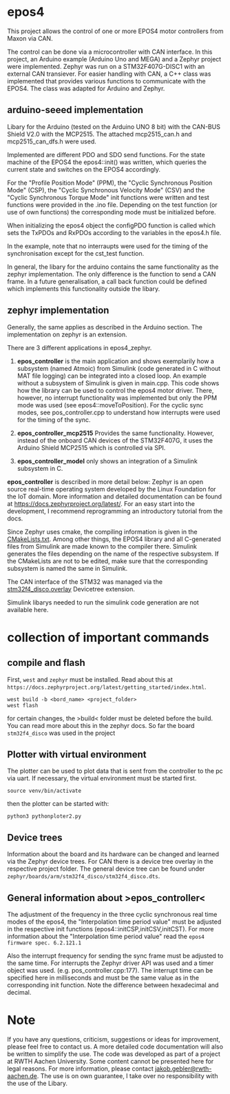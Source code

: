 # epos4

This project allows the control of one or more EPOS4 motor controllers from Maxon via CAN. 

The control can be done via a microcontroller with CAN interface. In this project, an Arduino example (Arduino Uno and MEGA) and a Zephyr project were implemented. Zephyr was run on a STM32F407G-DISC1 with an external CAN transiever. 
For easier handling with CAN, a C++ class was implemented that provides various functions to communicate with the EPOS4. The class was adapted for Arduino and Zephyr. 

## arduino-seeed implementation

Libary for the Arduino (tested on the Arduino UNO 8 bit) with the CAN-BUS Shield V2.0 with the MCP2515. The attached mcp2515_can.h and mcp2515_can_dfs.h were used.

Implemented are different PDO and SDO send functions. For the state machine of the EPOS4 the epos4::init() was written, which queries the current state and switches on the EPOS4 accordingly.

For the "Profile Position Mode" (PPM), the "Cyclic Synchronous Position Mode" (CSP), the "Cyclic Synchronous Velocity Mode" (CSV) and the "Cyclic Synchronous Torque Mode" init functions were written and test functions were provided in the .ino file. Depending on the test function (or use of own functions) the corresponding mode must be initialized before.

When initializing the epos4 object the configPDO function is called which sets the TxPDOs and RxPDOs according to the variables in the epos4.h file.

In the example, note that no interraupts were used for the timing of the synchronisation except for the cst_test function. 

In general, the libary for the arduino contains the same functionality as the zephyr implementation. The only difference is the function to send a CAN frame. In a future generalisation, a call back function could be defined which implements this functionality outside the libary. 

## zephyr implementation

Generally, the same applies as described in the Arduino section. The implementation on zephyr is an extension.

There are 3 different applications in epos4_zephyr. 

1. **epos_controller** is the main application and shows exemplarily how a subsystem (named Atmoic) from Simulink (code generated in C without MAT file logging) can be integrated into a closed loop. An example without a subsystem of Simulink is given in main.cpp. This code shows how the library can be used to control the epos4 motor driver. There, however, no interrupt functionality was implemented but only the PPM mode was used (see epos4::moveToPosition). For the cyclic sync modes, see pos_controller.cpp to understand how interrupts were used for the timing of the sync. 

2. **epos_controller_mcp2515** Provides the same functionality. However, instead of the onboard CAN devices of the STM32F407G, it uses the Arduino Shield MCP2515 which is controlled via SPI. 

3. **epos_controller_model** only shows an integration of a Simulink subsystem in C. 

**epos_controller** is described in more detail below:
Zephyr is an open source real-time operating system developed by the Linux Foundation for the IoT domain. 
More information and detailed documentation can be found at https://docs.zephyrproject.org/latest/.
For an easy start into the development, I recommend reprogramming an introductory tutorial from the docs. 

Since Zephyr uses cmake, the compiling information is given in the [CMakeLists.txt](epos4_zephyr/epos_conrtoller/CMakeLists.txt). Among other things, the EPOS4 library and all C-generated files from Simulink are made known to the compiler there. 
Simulink generates the files depending on the name of the respective subsystem. If the CMakeLists are not to be edited, make sure that the corresponding subsystem is named the same in Simulink. 

The CAN interface of the STM32 was managed via the [stm32f4_disco.overlay](epos4_zephyr/epos_conrtoller/stm32f4_disco.overlay) Devicetree extension. 

Simulink libarys needed to run the simulink code generation are not available here. 

# collection of important commands
## compile and flash
First, `west` and `zephyr` must be installed. Read about this at `https://docs.zephyrproject.org/latest/getting_started/index.html`.

    west build -b <bord_name> <project_folder>
    west flash
for certain changes, the >build< folder must be deleted before the build. You can read more about this in the zephyr docs.
So far the board `stm32f4_disco` was used in the project

## Plotter with virtual environment
The plotter can be used to plot data that is sent from the controller to the pc via uart.
If necessary, the virtual environment must be started first. 

    source venv/bin/activate
then the plotter can be started with:

    python3 pythonploter2.py

## Device trees
Information about the board and its hardware can be changed and learned via the Zephyr device trees. 
For CAN there is a device tree overlay in the respective project folder. 
The general device tree can be found under `zephyr/boards/arm/stm32f4_disco/stm32f4_disco.dts`.

## General information about >epos_controller<

The adjustment of the frequency in the three cyclic synchronous real time modes of the epos4, the "Interpolation time period value" must be adjusted in the respective init functions (epos4::initCSP,initCSV,initCST). For more information about the "Interpolation time period value" read the `epos4 firmware spec. 6.2.121.1`

Also the interrupt frequency for sending the sync frame must be adjusted to the same time. For interrupts the Zephyr driver API was used and a timer object was used. (e.g. pos_controller.cpp:177). The interrupt time can be specified here in milliseconds and must be the same value as in the corresponding init function. Note the difference between hexadecimal and decimal.

# Note
If you have any questions, criticism, suggestions or ideas for improvement, please feel free to contact us. A more detailed code documentation will also be written to simplify the use. 
The code was developed as part of a project at RWTH Aachen University. Some content cannot be presented here for legal reasons. For more information, please contact jakob.gebler@rwth-aachen.de. 
The use is on own guarantee, I take over no responsibility with the use of the Libary.
